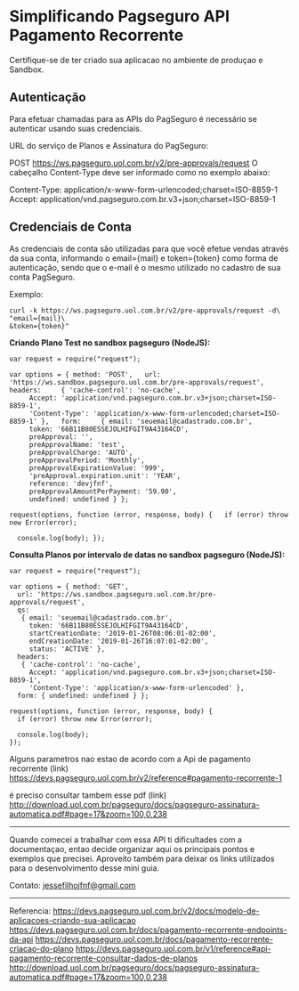 # Simplificando Pagseguro API Pagamento Recorrente

Certifique-se de ter criado sua aplicacao no ambiente de produçao e Sandbox.


## Autenticação

Para efetuar chamadas para as APIs do PagSeguro é necessário se autenticar usando suas credenciais.

URL do serviço de Planos e Assinatura do PagSeguro:

POST https://ws.pagseguro.uol.com.br/v2/pre-approvals/request
O cabeçalho Content-Type deve ser informado como no exemplo abaixo:

Content-Type: application/x-www-form-urlencoded;charset=ISO-8859-1
Accept: application/vnd.pagseguro.com.br.v3+json;charset=ISO-8859-1

## Credenciais de Conta

As credenciais de conta são utilizadas para que você efetue vendas através da sua conta, informando o email={mail} e token={token} como forma de autenticação, sendo que o e-mail é o mesmo utilizado no cadastro de sua conta PagSeguro.

Exemplo:

    curl -k https://ws.pagseguro.uol.com.br/v2/pre-approvals/request -d\
    "email={mail}\
    &token={token}"


**Criando Plano Test no sandbox pagseguro (NodeJS):**

    var request = require("request");
    
    var options = { method: 'POST',   url: 'https://ws.sandbox.pagseguro.uol.com.br/pre-approvals/request',   headers:     { 'cache-control': 'no-cache',
         Accept: 'application/vnd.pagseguro.com.br.v3+json;charset=ISO-8859-1',
         'Content-Type': 'application/x-www-form-urlencoded;charset=ISO-8859-1' },   form:     { email: 'seuemail@cadastrado.com.br',
         token: '66B11B80ESSEJOLHIFGIT9A43164CD',
         preApproval: '',
         preApprovalName: 'test',
         preApprovalCharge: 'AUTO',
         preApprovalPeriod: 'Monthly',
         preApprovalExpirationValue: '999',
         'preApproval.expiration.unit': 'YEAR',
         reference: 'devjfnf',
         preApprovalAmountPerPayment: '59.90',
         undefined: undefined } };
    
    request(options, function (error, response, body) {   if (error) throw new Error(error);
    
      console.log(body); });

**Consulta Planos por intervalo de datas no sandbox pagseguro (NodeJS):**

    var request = require("request");
    
    var options = { method: 'GET',
      url: 'https://ws.sandbox.pagseguro.uol.com.br/pre-approvals/request',
      qs: 
       { email: 'seuemail@cadastrado.com.br',
         token: '66B11B80ESSEJOLHIFGIT9A43164CD',
         startCreationDate: '2019-01-26T08:06:01-02:00',
         endCreationDate: '2019-01-26T16:07:01-02:00',
         status: 'ACTIVE' },
      headers: 
       { 'cache-control': 'no-cache',
         Accept: 'application/vnd.pagseguro.com.br.v3+json;charset=ISO-8859-1',
         'Content-Type': 'application/x-www-form-urlencoded' },
      form: { undefined: undefined } };
    
    request(options, function (error, response, body) {
      if (error) throw new Error(error);
    
      console.log(body);
    });










Alguns parametros nao estao de acordo com a Api de pagamento recorrente (link) https://devs.pagseguro.uol.com.br/v2/reference#pagamento-recorrente-1

é preciso consultar tambem esse pdf (link)
http://download.uol.com.br/pagseguro/docs/pagseguro-assinatura-automatica.pdf#page=17&zoom=100,0,238




---
Quando comecei a trabalhar com essa API ti dificultades com a documentaçao, entao decide organizar aqui os principais pontos e exemplos que precisei. Aproveito também para deixar os links utilizados para o desenvolvimento desse mini guia.

Contato:
jessefilhojfnf@gmail.com

---
Referencia:
https://devs.pagseguro.uol.com.br/v2/docs/modelo-de-aplicacoes-criando-sua-aplicacao
https://devs.pagseguro.uol.com.br/docs/pagamento-recorrente-endpoints-da-api
https://devs.pagseguro.uol.com.br/docs/pagamento-recorrente-criacao-do-plano
https://devs.pagseguro.uol.com.br/v1/reference#api-pagamento-recorrente-consultar-dados-de-planos
http://download.uol.com.br/pagseguro/docs/pagseguro-assinatura-automatica.pdf#page=17&zoom=100,0,238

